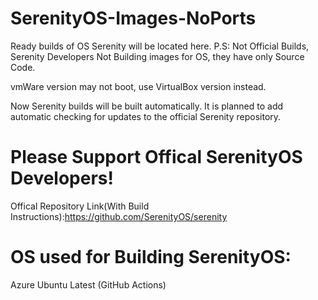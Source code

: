 

# SerenityOS-Images-NoPorts
Ready builds of OS Serenity will be located here.
P.S: Not Official Builds, Serenity Developers Not Building images for OS, they have only Source Code.

vmWare version may not boot, use VirtualBox version instead.



 Now Serenity builds will be built automatically.
 It is planned to add automatic checking for updates to the official Serenity repository.

# Please Support Offical SerenityOS Developers!
Offical Repository Link(With Build Instructions):https://github.com/SerenityOS/serenity
# OS used for Building SerenityOS:

  Azure Ubuntu Latest (GitHub Actions)
